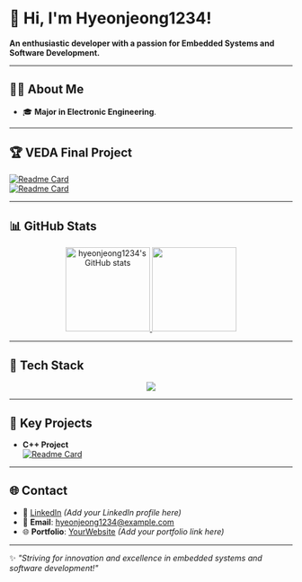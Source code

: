 
<!--
**hyeonjeong1234/hyeonjeong1234** is a ✨ _special_ ✨ repository because its `README.md` (this file) appears on your GitHub profile.

Here are some ideas to get you started:

- 🔭 I’m currently working on ...
- 🌱 I’m currently learning ...
- 👯 I’m looking to collaborate on ...
- 🤔 I’m looking for help with ...
- 💬 Ask me about ...
- 📫 How to reach me: ...
- 😄 Pronouns: ...
- ⚡ Fun fact: ...

## Hi there 👋
VEDA 최종프로젝트<br/>
[![Readme Card](https://github-readme-stats.vercel.app/api/pin/?username=VedaHighPass&repo=veda-qt-highpass-client)](https://github.com/anuraghazra/github-readme-stats)
[![Readme Card](https://github-readme-stats.vercel.app/api/pin/?username=VedaHighPass&repo=veda-qt-highpass-server)](https://github.com/anuraghazra/github-readme-stats)
<br/>
[![hyeonjeong1234's GitHub stats](https://github-readme-stats.vercel.app/api?username=hyeonjeong1234&show=reviews,discussions_started,discussions_answered,prs_merged,prs_merged_percentage&show_icons=true)](https://github.com/anuraghazra/github-readme-stats)
-->
# 👋 Hi, I'm Hyeonjeong1234!

**An enthusiastic developer with a passion for Embedded Systems and Software Development.**

---

## 🙋‍♂️ About Me
- 🎓 **Major in Electronic Engineering**.

---

## 🏆 VEDA Final Project
[![Readme Card](https://github-readme-stats.vercel.app/api/pin/?username=VedaHighPass&repo=veda-qt-highpass-client)](https://github.com/VedaHighPass/veda-qt-highpass-client)  
[![Readme Card](https://github-readme-stats.vercel.app/api/pin/?username=VedaHighPass&repo=veda-qt-highpass-server)](https://github.com/VedaHighPass/veda-qt-highpass-server)

---

## 📊 GitHub Stats
<div align="center">
  <a href="https://github.com/anuraghazra/github-readme-stats">
    <img height="150em" src="https://github-readme-stats.vercel.app/api?username=hyeonjeong1234&show=reviews,discussions_started,discussions_answered,prs_merged,prs_merged_percentage&show_icons=true" alt="hyeonjeong1234's GitHub stats" />
  </a>
  <a href="https://github.com/anuraghazra/github-readme-stats">
    <img height="150em" src="https://github-readme-stats.vercel.app/api/top-langs/?username=hyeonjeong1234&layout=compact&theme=radical" />
  </a>
</div>

---

## 🔧 Tech Stack
<div align="center">
  <img src="https://skillicons.dev/icons?i=c,cpp,python,git,cmake,raspberrypi,ros,opencv" />
</div>

---

## 🏅 Key Projects
- **C++ Project**<br/>
  [![Readme Card](https://github-readme-stats.vercel.app/api/pin/?username=parseyoung&repo=Oliveyoung)](https://github.com/parseyoung/Oliveyoung)
---

## 🌐 Contact
- 💼 [LinkedIn](#) *(Add your LinkedIn profile here)*
- 📧 **Email**: hyeonjeong1234@example.com  
- 🌐 **Portfolio**: [YourWebsite](#) *(Add your portfolio link here)*

---

✨ *"Striving for innovation and excellence in embedded systems and software development!"*
